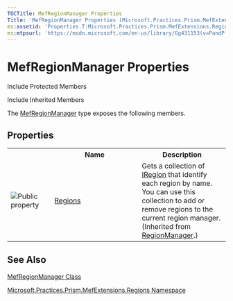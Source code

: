 ```yaml
---
TOCTitle: MefRegionManager Properties
Title: 'MefRegionManager Properties (Microsoft.Practices.Prism.MefExtensions.Regions)'
ms:assetid: 'Properties.T:Microsoft.Practices.Prism.MefExtensions.Regions.MefRegionManager'
ms:mtpsurl: 'https://msdn.microsoft.com/en-us/library/Gg431153(v=PandP.50)'
---
```


# MefRegionManager Properties

Include Protected Members

Include Inherited Members

The [MefRegionManager](https://msdn.microsoft.com/en-us/library/microsoft.practices.prism.mefextensions.regions.mefregionmanager(v=pandp.50)) type exposes the following members.

## Properties

<table>
<colgroup>
<col width="20%" />
<col width="40%" />
<col width="40%" />
</colgroup>

<tbody>
<tr>
<th>
							&nbsp;
						</th>
<th>Name</th>
<th>Description</th>
</tr>
<tr>
<td>

![](https://msdn.microsoft.com/en-us/Gg431153.pubproperty(en-us,PandP.50).gif "Public property")
</td>
<td>
<a href="https://msdn.microsoft.com/en-us/library/microsoft.practices.prism.regions.regionmanager.regions(v=pandp.50)">Regions</a>
</td>
<td>
<div>
Gets a collection of <a href="https://msdn.microsoft.com/en-us/library/microsoft.practices.prism.regions.iregion(v=pandp.50)">IRegion</a> that identify each region by name. You can use this collection to add or remove regions to the current region manager.
</div> (Inherited from <a href="https://msdn.microsoft.com/en-us/library/microsoft.practices.prism.regions.regionmanager(v=pandp.50)">RegionManager</a>.)</td>
</tr>
</tbody>
</table>

## See Also

[MefRegionManager Class](https://msdn.microsoft.com/en-us/library/microsoft.practices.prism.mefextensions.regions.mefregionmanager(v=pandp.50))

[Microsoft.Practices.Prism.MefExtensions.Regions Namespace](https://msdn.microsoft.com/en-us/library/microsoft.practices.prism.mefextensions.regions(v=pandp.50))
